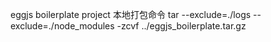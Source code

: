 eggjs boilerplate project
本地打包命令
tar --exclude=./logs --exclude=./node_modules -zcvf ../eggjs_boilerplate.tar.gz
